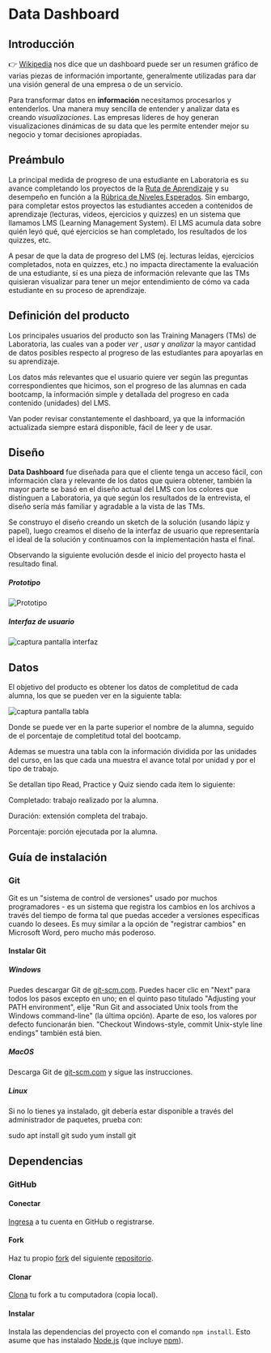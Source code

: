 # Data Dashboard

## Introducción

:point_right: [Wikipedia](https://goo.gl/P7PF4y) nos dice que un dashboard puede ser un resumen
gráfico de varias piezas de información importante, generalmente utilizadas para dar
una visión general de una empresa o de un servicio.

Para transformar datos en **información** necesitamos procesarlos y entenderlos.
Una manera muy sencilla de entender y analizar data es creando *visualizaciones*. Las
empresas líderes de hoy generan visualizaciones dinámicas de su data
que les permite entender mejor su negocio y tomar decisiones apropiadas.

## Preámbulo

La principal medida de progreso de una estudiante en Laboratoria es su avance
completando los proyectos de la [Ruta de Aprendizaje](https://docs.google.com/spreadsheets/d/1AoXQjZnZ5MTPwJPNEGDyvn5vksiOUoPr932TjAldTE4/edit#gid=536983970)
y su desempeño en función a la [Rúbrica de Niveles Esperados](https://docs.google.com/spreadsheets/d/e/2PACX-1vSkQy1waRpQ-16sn7VogiDTy-Fz5e7OSZSYUCiHC_bkLAKYewr4L8pWJ_BG210PeULe-TjLScNQQT_x/pubhtml).
Sin embargo, para completar estos proyectos las estudiantes acceden a contenidos
de aprendizaje (lecturas, videos, ejercicios y quizzes) en un sistema que
llamamos LMS (Learning Management System). El LMS acumula data sobre quién
leyó qué, qué ejercicios se han completado, los resultados de los quizzes, etc.

A pesar de que la data de progreso del LMS (ej. lecturas leídas, ejercicios completados,
nota en quizzes, etc.) no impacta directamente la evaluación de una estudiante,
sí es una pieza de información relevante que las TMs quisieran visualizar
para tener un mejor entendimiento de cómo va cada estudiante en su proceso de aprendizaje.

## Definición del producto

Los principales usuarios del producto son las Training Managers (TMs) de Laboratoria,
las cuales van a poder *ver* , *usar* y *analizar* la mayor cantidad de datos posibles
respecto al progreso de las estudiantes para apoyarlas en su aprendizaje.

Los datos más relevantes que el usuario quiere ver según las preguntas correspondientes
que hicimos, son el progreso de las alumnas en cada bootcamp, la información simple
y detallada del progreso en cada contenido (unidades) del LMS.

Van poder revisar constantemente el dashboard, ya que la información actualizada siempre estará
disponible, fácil de leer y de usar.

## Diseño

**Data Dashboard** fue diseñada para que el cliente tenga un acceso fácil,
con información clara y relevante de los datos que quiera obtener, también la mayor parte se basó
en el diseño actual del LMS con los colores que distinguen a Laboratoria,
ya que según los resultados de la entrevista, el diseño sería más familiar y agradable a la vista de las TMs.

Se construyo el diseño creando un sketch de la solución (usando lápiz y papel), luego
creamos el diseño de la interfaz de usuario que representaría el ideal de la solución y continuamos
con la implementación hasta el final.

Observando la siguiente evolución desde el inicio del proyecto hasta el resultado final.

##### Prototipo

![Prototipo](https://github.com/NatalyVerdugoNogue/scl-2018-05-bc-core-am-datadashboard/raw/master/src/img/prototipo.png)

##### Interfaz de usuario

![captura pantalla interfaz](https://github.com/NatalyVerdugoNogue/scl-2018-05-bc-core-am-datadashboard/raw/master/src/img/capturaTabla.png)

## Datos

El objetivo del producto es obtener los datos de completitud de cada alumna, los que se pueden ver en la siguiente tabla:

![captura pantalla tabla](https://github.com/NatalyVerdugoNogue/scl-2018-05-bc-core-am-datadashboard/raw/master/src/img/tablaFinal.png)

Donde se puede ver en la parte superior el nombre de la alumna, seguido de el porcentaje de completitud total del bootcamp.

Ademas se muestra una tabla con la información dividida por las unidades del curso, en las que cada una muestra el avance total por unidad y por el tipo de trabajo.

Se detallan tipo Read, Practice y Quiz siendo cada ítem lo siguiente:

Completado: trabajo realizado por la alumna.

Duración: extensión completa del trabajo.

Porcentaje: porción ejecutada por la alumna.


## Guía de instalación

### Git

Git es un "sistema de control de versiones" usado por muchos programadores - es un sistema
que registra los cambios en los archivos a través del tiempo de forma tal que puedas
acceder a versiones específicas cuando lo desees. Es muy similar a la opción de "registrar cambios"
en Microsoft Word, pero mucho más poderoso.

#### Instalar Git

##### Windows

Puedes descargar Git de [git-scm.com][3]. Puedes hacer clic en "Next" para todos los pasos
excepto en uno; en el quinto paso titulado "Adjusting your PATH environment",
elije "Run Git and associated Unix tools from the Windows command-line" (la última opción).
Aparte de eso, los valores por defecto funcionarán bien. "Checkout Windows-style,
commit Unix-style line endings" también está bien.

[3]: https://git-scm.com/

##### MacOS

Descarga Git de [git-scm.com][3] y sigue las instrucciones.

##### Linux

Si no lo tienes ya instalado, git debería estar disponible a través del administrador de paquetes,
prueba con:

   sudo apt install git
   sudo yum install git

## Dependencias

### GitHub

#### Conectar

[Ingresa](https://github.com/) a tu cuenta en GitHub o registrarse.

#### Fork

Haz tu propio [fork](https://help.github.com/articles/fork-a-repo/)
del siguiente [repositorio](https://github.com/NatalyVerdugoNogue/scl-2018-05-bc-core-am-datadashboard).

#### Clonar

[Clona](https://help.github.com/articles/cloning-a-repository/)
tu fork a tu computadora (copia local).

#### Instalar

Instala las dependencias del proyecto con el comando `npm
install`. Esto asume que has instalado [Node.js](https://nodejs.org/) (que
incluye [npm](https://docs.npmjs.com/)).